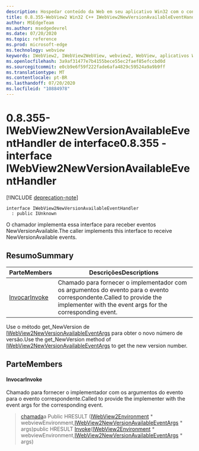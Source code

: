 ```yaml
---
description: Hospedar conteúdo da Web em seu aplicativo Win32 com o controle WebView2 do Microsoft Edge
title: 0.8.355-WebView2 Win32 C++ IWebView2NewVersionAvailableEventHandler
author: MSEdgeTeam
ms.author: msedgedevrel
ms.date: 07/20/2020
ms.topic: reference
ms.prod: microsoft-edge
ms.technology: webview
keywords: IWebView2, IWebView2WebView, webview2, WebView, aplicativos Win32, Win32, Edge
ms.openlocfilehash: 3a9af31477e7b4155bece55ec2faef85efccbd0d
ms.sourcegitcommit: e0cb9e6f59f222fade6afa4829c59524a9a9b9ff
ms.translationtype: MT
ms.contentlocale: pt-BR
ms.lasthandoff: 07/20/2020
ms.locfileid: "10884978"
---
```

# <span data-ttu-id="70e9b-104">0.8.355-IWebView2NewVersionAvailableEventHandler de interface</span><span class="sxs-lookup"><span data-stu-id="70e9b-104">0.8.355 - interface IWebView2NewVersionAvailableEventHandler</span></span> 

[!INCLUDE [deprecation-note](../../includes/deprecation-note.md)]

```
interface IWebView2NewVersionAvailableEventHandler
  : public IUnknown
```

<span data-ttu-id="70e9b-105">O chamador implementa essa interface para receber eventos NewVersionAvailable.</span><span class="sxs-lookup"><span data-stu-id="70e9b-105">The caller implements this interface to receive NewVersionAvailable events.</span></span>

## <span data-ttu-id="70e9b-106">Resumo</span><span class="sxs-lookup"><span data-stu-id="70e9b-106">Summary</span></span>

 <span data-ttu-id="70e9b-107">Parte</span><span class="sxs-lookup"><span data-stu-id="70e9b-107">Members</span></span>                        | <span data-ttu-id="70e9b-108">Descrições</span><span class="sxs-lookup"><span data-stu-id="70e9b-108">Descriptions</span></span>
--------------------------------|---------------------------------------------
[<span data-ttu-id="70e9b-109">Invocar</span><span class="sxs-lookup"><span data-stu-id="70e9b-109">Invoke</span></span>](#invoke) | <span data-ttu-id="70e9b-110">Chamado para fornecer o implementador com os argumentos do evento para o evento correspondente.</span><span class="sxs-lookup"><span data-stu-id="70e9b-110">Called to provide the implementer with the event args for the corresponding event.</span></span>

<span data-ttu-id="70e9b-111">Use o método get_NewVersion de [IWebView2NewVersionAvailableEventArgs](IWebView2NewVersionAvailableEventArgs.md) para obter o novo número de versão.</span><span class="sxs-lookup"><span data-stu-id="70e9b-111">Use the get_NewVersion method of [IWebView2NewVersionAvailableEventArgs](IWebView2NewVersionAvailableEventArgs.md) to get the new version number.</span></span>

## <span data-ttu-id="70e9b-112">Parte</span><span class="sxs-lookup"><span data-stu-id="70e9b-112">Members</span></span>

#### <span data-ttu-id="70e9b-113">Invocar</span><span class="sxs-lookup"><span data-stu-id="70e9b-113">Invoke</span></span> 

<span data-ttu-id="70e9b-114">Chamado para fornecer o implementador com os argumentos do evento para o evento correspondente.</span><span class="sxs-lookup"><span data-stu-id="70e9b-114">Called to provide the implementer with the event args for the corresponding event.</span></span>

> <span data-ttu-id="70e9b-115">[chamada](#invoke)a Public HRESULT ([IWebView2Environment](IWebView2Environment.md) \* webviewEnvironment,[IWebView2NewVersionAvailableEventArgs](IWebView2NewVersionAvailableEventArgs.md) \* args)</span><span class="sxs-lookup"><span data-stu-id="70e9b-115">public HRESULT [Invoke](#invoke)([IWebView2Environment](IWebView2Environment.md) \* webviewEnvironment,[IWebView2NewVersionAvailableEventArgs](IWebView2NewVersionAvailableEventArgs.md) \* args)</span></span>

